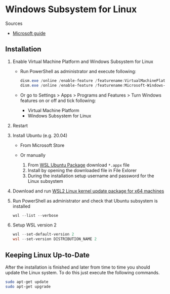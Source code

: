 # Windows Subsystem for Linux

Sources

* [Microsoft guide](https://docs.microsoft.com/en-gb/windows/wsl/install-manual)

## Installation

1. Enable Virtual Machine Platform and Windows Subsystem for Linux

    * Run PowerShell as administrator and execute following:

        ```powershell
        dism.exe /online /enable-feature /featurename:VirtualMachinePlatform /all /norestart
        dism.exe /online /enable-feature /featurename:Microsoft-Windows-Subsystem-Linux /all /norestart
        ```

    * Or go to Settings > Apps > Programs and Features > Turn Windows features on or off and tick following:

        * Virtual Machine Platform
        * Windows Subsystem for Linux

2. Restart

3. Install Ubuntu (e.g. 20.04)

    * From Microsoft Store

    * Or manually

        1. From [WSL Ubuntu Package](https://aka.ms/wslubuntu2004) download `*.appx` file
        2. Install by opening the downloaded file in File Exlorer
        3. During the installation setup username and password for the Linux subsystem

4. Download and run [WSL2 Linux kernel update package for x64 machines](https://wslstorestorage.blob.core.windows.net/wslblob/wsl_update_x64.msi)

5. Run PowerShell as administrator and check that Ubuntu subsystem is installed

    ```powershell
    wsl --list --verbose
    ```

6. Setup WSL version 2

    ```powershell
    wsl --set-default-version 2
    wsl --set-version DISTRIBUTION_NAME 2
    ```

## Keeping Linux Up-to-Date

After the installation is finished and later from time to time you should update the Linux system. To do this just execute the following commands.

```bash
sudo apt-get update
sudo apt-get upgrade
```
